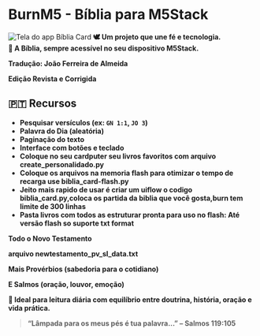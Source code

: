 # BurnM5 - Bíblia para M5Stack
![Tela do app Bíblia Card](https://github.com/ronanbastos/Biblia-Cardputer-M5stack/blob/main/test%20no%20cardpute.jpeg?raw=true)
<b>
🕊️ Um projeto que une fé e tecnologia.  
📖 A Bíblia, sempre acessível no seu dispositivo M5Stack.

<p>Tradução: João Ferreira de Almeida
<p>Edição Revista e Corrigida

## 🇵🇹 Recursos
- Pesquisar versículos (ex: `GN 1:1`, `JO 3`)
- Palavra do Dia (aleatória)
- Paginação do texto
- Interface com botões e teclado
- Coloque no seu cardputer seu livros favoritos com arquivo create_personalidado.py
- Coloque os arquivos na memoria flash para otimizar o tempo de recarga use biblia_card-flash.py
- Jeito mais rapido de usar é criar um uiflow o codigo biblia_card.py,coloca os partida da biblia que você gosta,burn tem limite de 300 linhas
- Pasta livros com todos as estruturar pronta para uso no flash: Até versão flash so suporte txt format
 
Todo o Novo Testamento

arquivo newtestamento_pv_sl_data.txt

Mais Provérbios (sabedoria para o cotidiano)

E Salmos (oração, louvor, emoção)

💬 Ideal para leitura diária com equilíbrio entre doutrina, história, oração e vida prática.



> “Lâmpada para os meus pés é tua palavra...” – Salmos 119:105

